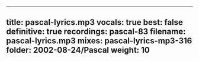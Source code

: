 
---
title: pascal-lyrics.mp3
vocals: true
best: false
definitive: true
recordings: pascal-83
filename: pascal-lyrics.mp3
mixes: pascal-lyrics-mp3-316
folder: 2002-08-24/Pascal
weight: 10
---
